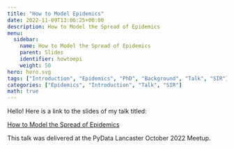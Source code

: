 ```yaml
---
title: "How to Model Epidemics"
date: 2022-11-09T13:06:25+00:00
description: How to Model the Spread of Epidemics
menu:
  sidebar:
    name: How to Model the Spread of Epidemics
    parent: Slides
    identifier: howtoepi
    weight: 50
hero: hero.svg
tags: ["Introduction", "Epidemics", "PhD", "Background", "Talk", "SIR"]
categories: ["Epidemics", "Introduction", "Talk", "SIR"]
math: true
---
```


Hello! Here is a link to the slides of my talk titled:

[How to Model the Spread of Epidemics](/files/Slides/Introduction_to_Epidemic_Modelling-Benjamen_Simon.pdf)

This talk was delivered at the PyData Lancaster October 2022 Meetup.
